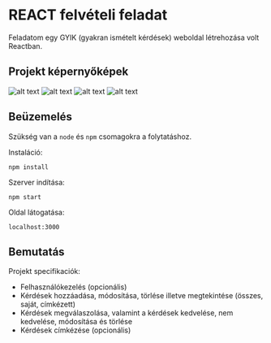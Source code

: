 # REACT felvételi feladat

Feladatom egy GYIK (gyakran ismételt kérdések) weboldal létrehozása volt Reactban.

## Projekt képernyőképek

![alt text](https://i.imgur.com/KyI0uxI.png)
![alt text](https://i.imgur.com/6UsNJRF.png)
![alt text](https://i.imgur.com/ihRaJnq.png)
![alt text](https://i.imgur.com/QU8d1WN.png)

## Beüzemelés

Szükség van a `node` és `npm` csomagokra a folytatáshoz.

Instaláció:

`npm install`

Szerver indítása:

`npm start`

Oldal látogatása:

`localhost:3000`

## Bemutatás

Projekt specifikaciók:

- Felhasználókezelés (opcionális)
- Kérdések hozzáadása, módosítása, törlése illetve megtekintése (összes, saját, címkézett)
- Kérdések megválaszolása, valamint a kérdések kedvelése, nem kedvelése, módosítása és törlése
- Kérdések címkézése (opcionális)


